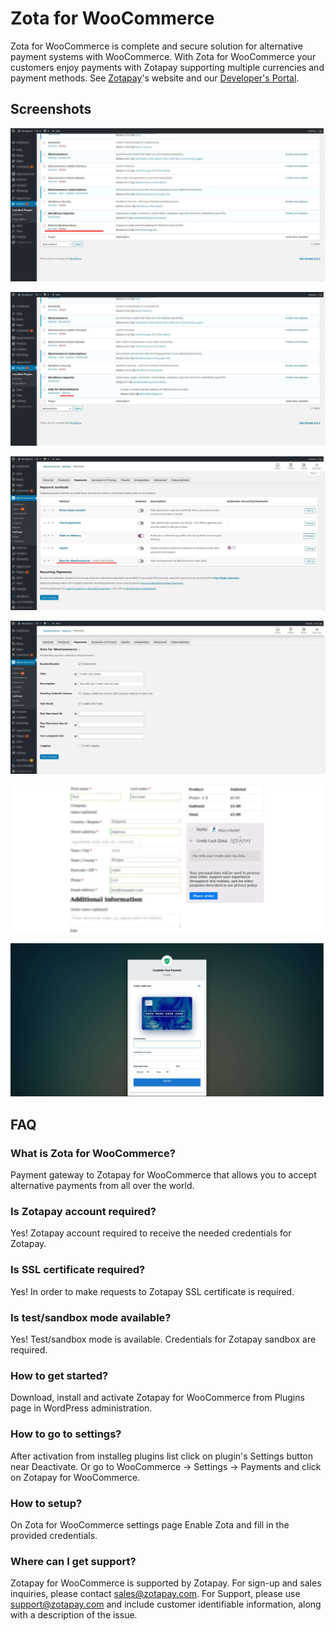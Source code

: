 # Zota for WooCommerce

Zota for WooCommerce is complete and secure solution for alternative payment systems with WooCommerce. With Zota for WooCommerce your customers enjoy payments with Zotapay supporting multiple currencies and payment methods. See [Zotapay](https://zotapay.com)'s website and our [Developer's Portal](https://developers.zotapay.com/).

## Screenshots

![Plugins Page](docs/images/zota-woocommerce-screenshot-1.jpg?raw=true "Plugins Page")

![Plugins Page Settings Button](docs/images/zota-woocommerce-screenshot-2.jpg?raw=true "Plugins Page Settings Button")

![WooCommerce Settings Payments](docs/images/zota-woocommerce-screenshot-3.jpg?raw=true "WooCommerce Settings Payments")

![Zota for WooCommerce Settings](docs/images/zota-woocommerce-screenshot-4.jpg?raw=true "Zota for WooCommerce Settings")

![WooCommerce Checkout Page](docs/images/zota-woocommerce-screenshot-5.jpg?raw=true "WooCommerce Checkout Page")

![Zotapay Secure Payment](docs/images/zota-woocommerce-screenshot-6.jpg?raw=true "Zotapay Secure Payment")


## FAQ

### What is Zota for WooCommerce?
Payment gateway to Zotapay for WooCommerce that allows you to accept alternative payments from all over the world.

### Is Zotapay account required?
Yes! Zotapay account required to receive the needed credentials for Zotapay.

### Is SSL certificate required?
Yes! In order to make requests to Zotapay SSL certificate is required.

### Is test/sandbox mode available?
Yes! Test/sandbox mode is available. Credentials for Zotapay sandbox are required.

### How to get started?
Download, install and activate Zotapay for WooCommerce from Plugins page in WordPress administration.

### How to go to settings?
After activation from installeg plugins list click on plugin's Settings button near Deactivate. Or go to WooCommerce -> Settings -> Payments and click on Zotapay for WooCommerce.

### How to setup?
On Zota for WooCommerce settings page Enable Zota and fill in the provided credentials.

### Where can I get support?
Zotapay for WooCommerce is supported by Zotapay. For sign-up and sales inquiries, please contact sales@zotapay.com. For Support, please use support@zotapay.com and include customer identifiable information, along with a description of the issue.
